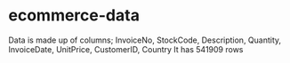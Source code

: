 # ecommerce-data
Data is made up of columns; InvoiceNo,	StockCode,	Description,	Quantity,	InvoiceDate,	UnitPrice,	CustomerID,	Country
It has 541909 rows
